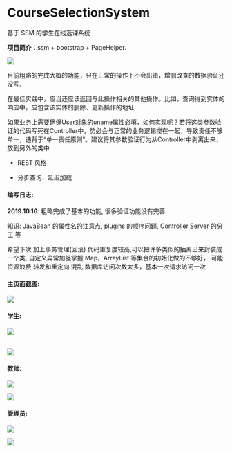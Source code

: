 # CourseSelectionSystem
基于 SSM 的学生在线选课系统 

<b>项目简介</b>：ssm + bootstrap + PageHelper. 


<a href="https://sm.ms/image/menHsCYM8DIhNUG" target="_blank"><img src="https://i.loli.net/2019/10/16/menHsCYM8DIhNUG.png" ></a>
<br>

目前粗略的完成大概的功能，只在正常的操作下不会出错，增删改查的数据验证还没写.


在最佳实践中，应当还应该返回与此操作相关的其他操作。比如，查询得到实体的响应中，应包含该实体的删除、更新操作的地址

如果业务上需要确保User对象的uname属性必填，如何实现呢？若将这类参数验证的代码写死在Controller中，势必会与正常的业务逻辑搅在一起，导致责任不够单一，违背于“单一责任原则”。建议将其参数验证行为从Controller中剥离出来，放到另外的类中

 +  REST 风格
 
 +  分步查询、延迟加载


<h4>编写日志:</h4>

<b>2019.10.16</b>:  粗略完成了基本的功能, 很多验证功能没有完善.  

知识: JavaBean 的属性名的注意点, plugins 的顺序问题, Controller Server 的分工 等


希望下次 加上事务管理(回滚) 代码重复度较高,可以把许多类似的抽离出来封装成一个类, 自定义异常加强掌握
Map，ArrayList 等集合的初始化做的不够好， 可能资源浪费
转发和重定向 混乱
数据库访问次数太多，基本一次请求访问一次



<h4>主页面截图:</h4>
<a href="#" target="_blank"><img src="https://i.loli.net/2019/10/16/vj7APImyB9ewUOh.jpg" ></a>

<br>

<h4>学生:</h4>

<a href="#" target="_blank"><img src="https://i.loli.net/2019/10/16/YG9qNe7XlA3n6Ms.png" ></a>

<br>
<a href="#" target="_blank"><img src="https://i.loli.net/2019/10/16/SXPMpFNKex6URg8.png" ></a>

<br>

<h4>教师:</h4>

<a href="#" target="_blank"><img src="https://i.loli.net/2019/10/16/zWvkEUHIomK46Re.png" ></a>
<br>

<a href="#" target="_blank"><img src="https://i.loli.net/2019/10/16/grwB53G2XaSocFy.png" ></a>
<br>

<h4>管理员:</h4>

<a href="#" target="_blank"><img src="https://i.loli.net/2019/10/16/AapWPkCmvx8LeSu.png" ></a>
<br>

<a href="#" target="_blank"><img src="https://i.loli.net/2019/10/16/3SkaMb9hfjEvr1y.png" ></a>
<br>
